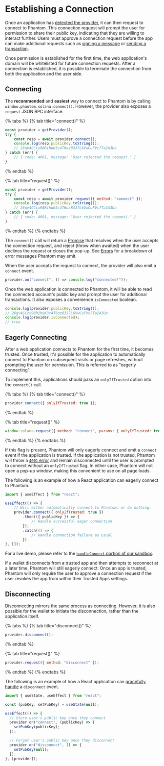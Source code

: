 # Establishing a Connection

Once an application has [detected the provider](detecting-the-provider.md), it can then request to connect to Phantom. This connection request will prompt the user for permission to share their public key, indicating that they are willing to interact further. Users must approve a connection request before the app can make additional requests such as [signing a message](signing-a-message.md) or [sending a transaction](sending-a-transaction.md).

Once permission is established for the first time, the web application's domain will be whitelisted for future connection requests. After a connection is established, it is possible to terminate the connection from both the application and the user side.

## Connecting

The **recommended** and **easiest** way to connect to Phantom is by calling `window.phantom.solana.connect()`. However, the provider also exposes a `request` JSON RPC interface.

{% tabs %}
{% tab title="connect()" %}
```javascript
const provider = getProvider();
try {
    const resp = await provider.connect();
    console.log(resp.publicKey.toString());
    // 26qv4GCcx98RihuK3c4T6ozB3J7L6VwCuFVc7Ta2A3Uo 
} catch (err) {
    // { code: 4001, message: 'User rejected the request.' }
}
```
{% endtab %}

{% tab title="request()" %}
```javascript
const provider = getProvider();
try {
    const resp = await provider.request({ method: "connect" });
    console.log(resp.publicKey.toString());
    // 26qv4GCcx98RihuK3c4T6ozB3J7L6VwCuFVc7Ta2A3Uo 
} catch (err) {
    // { code: 4001, message: 'User rejected the request.' }
}
```
{% endtab %}
{% endtabs %}

The `connect()` call will return a [Promise](https://developer.mozilla.org/en-US/docs/Web/JavaScript/Reference/Global\_Objects/Promise) that resolves when the user accepts the connection request, and reject (throw when awaited) when the user declines the request or closes the pop-up. See [Errors](../errors.md) for a breakdown of error messages Phantom may emit.

When the user accepts the request to connect, the provider will also emit a `connect` event.

```javascript
provider.on("connect", () => console.log("connected!"));
```

Once the web application is connected to Phantom, it will be able to read the connected account's public key and prompt the user for additional transactions. It also exposes a convenience `isConnected` boolean.

```javascript
console.log(provider.publicKey.toString());
// 26qv4GCcx98RihuK3c4T6ozB3J7L6VwCuFVc7Ta2A3Uo 
console.log(provider.isConnected);
// true
```

## Eagerly Connecting

After a web application connects to Phantom for the first time, it becomes trusted. Once trusted, it's possible for the application to automatically connect to Phantom on subsequent visits or page refreshes, without prompting the user for permission. This is referred to as "eagerly connecting".

To implement this, applications should pass an `onlyIfTrusted` option into the `connect()` call.

{% tabs %}
{% tab title="connect()" %}
```javascript
provider.connect({ onlyIfTrusted: true });
```
{% endtab %}

{% tab title="request()" %}
```javascript
window.solana.request({ method: "connect", params: { onlyIfTrusted: true }});
```
{% endtab %}
{% endtabs %}

If this flag is present, Phantom will only eagerly connect and emit a `connect` event if the application is trusted. If the application is not trusted, Phantom will throw a [`4001` error](../errors.md) and remain disconnected until the user is prompted to connect without an `onlyIfTrusted` flag. In either case, Phantom will not open a pop-up window, making this convenient to use on all page loads.

The following is an example of how a React application can eagerly connect to Phantom.

```javascript
import { useEffect } from "react";

useEffect(() => {
    // Will either automatically connect to Phantom, or do nothing.
    provider.connect({ onlyIfTrusted: true })
        .then(({ publicKey }) => {
            // Handle successful eager connection
        });
        .catch(() => {
            // Handle connection failure as usual
        })
}, []);
```

For a live demo, please refer to the [`handleConnect` portion of our sandbox](https://github.com/phantom-labs/sandbox/blob/b57fdd0e65ce4f01290141a01e33d17fd2f539b9/src/App.tsx#L263).

If a wallet disconnects from a trusted app and then attempts to reconnect at a later time, Phantom will still eagerly connect. Once an app is trusted, Phantom will only require the user to approve a connection request if the user revokes the app from within their Trusted Apps settings.

## Disconnecting

Disconnecting mirrors the same process as connecting. However, it is also possible for the wallet to initiate the disconnection, rather than the application itself.

{% tabs %}
{% tab title="disconnect()" %}
```javascript
provider.disconnect();
```
{% endtab %}

{% tab title="request()" %}
```javascript
provider.request({ method: "disconnect" });
```
{% endtab %}
{% endtabs %}

The following is an example of how a React application can [gracefully handle](https://github.com/phantom-labs/sandbox/blob/b57fdd0e65ce4f01290141a01e33d17fd2f539b9/src/App.tsx#L107) a `disconnect` event.

```javascript
import { useState, useEffect } from "react";

const [pubKey, setPubKey] = useState(null);

useEffect(() => {
  // Store user's public key once they connect
  provider.on("connect", (publicKey) => {
    setPubKey(publicKey);
  });

  // Forget user's public key once they disconnect
  provider.on("disconnect", () => {
    setPubKey(null);
  });
}, [provider]);
```
